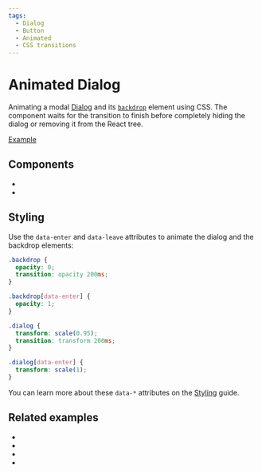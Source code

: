 ```yaml
---
tags:
  - Dialog
  - Button
  - Animated
  - CSS transitions
---
```


# Animated Dialog

<div data-description>

Animating a modal [Dialog](/components/dialog) and its [`backdrop`](/reference/dialog#backdrop) element using CSS. The component waits for the transition to finish before completely hiding the dialog or removing it from the React tree.

</div>

<div data-tags></div>

<a href="./index.tsx" data-playground>Example</a>

## Components

<div data-cards="components">

- [](/components/dialog)
- [](/components/button)

</div>

## Styling

Use the `data-enter` and `data-leave` attributes to animate the dialog and the backdrop elements:

```css
.backdrop {
  opacity: 0;
  transition: opacity 200ms;
}

.backdrop[data-enter] {
  opacity: 1;
}

.dialog {
  transform: scale(0.95);
  transition: transform 200ms;
}

.dialog[data-enter] {
  transform: scale(1);
}
```

You can learn more about these `data-*` attributes on the [Styling](/guide/styling) guide.

## Related examples

<div data-cards="examples">

- [](/examples/combobox-animated)
- [](/examples/select-animated)
- [](/examples/dialog-combobox-command-menu)
- [](/examples/menubar-navigation)

</div>
